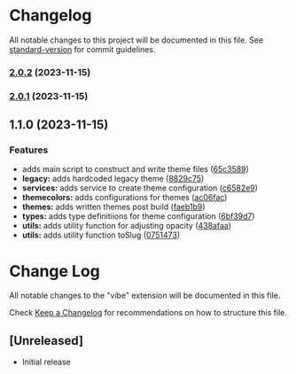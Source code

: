 # Changelog

All notable changes to this project will be documented in this file. See [standard-version](https://github.com/conventional-changelog/standard-version) for commit guidelines.

### [2.0.2](https://github.com/yondav-configs/vibe/compare/v2.0.1...v2.0.2) (2023-11-15)

### [2.0.1](https://github.com/yondav-configs/vibe/compare/v1.1.0...v2.0.1) (2023-11-15)

## 1.1.0 (2023-11-15)

### Features

- adds main script to construct and write theme files ([65c3589](https://github.com/yondav-configs/vibe/commit/65c3589549bebefa1d7457355ab35540644d2035))
- **legacy:** adds hardcoded legacy theme ([8829c75](https://github.com/yondav-configs/vibe/commit/8829c7504b35b957eb8893513d7f754ad5d5b4b4))
- **services:** adds service to create theme configuration ([c6582e9](https://github.com/yondav-configs/vibe/commit/c6582e903396d6806174d2070323a11a015ba29c))
- **themecolors:** adds configurations for themes ([ac06fac](https://github.com/yondav-configs/vibe/commit/ac06fac37d50cd3717042328b6d65466eb3ddcd5))
- **themes:** adds written themes post build ([faeb1b9](https://github.com/yondav-configs/vibe/commit/faeb1b97e9477032fce67f20cb693a195d3b8e83))
- **types:** adds type definitiions for theme configuration ([6bf39d7](https://github.com/yondav-configs/vibe/commit/6bf39d7b186a29ec61be5a2dd453af1454b7e049))
- **utils:** adds utility function for adjusting opacity ([438afaa](https://github.com/yondav-configs/vibe/commit/438afaae5b5bf8c5d5bbc9a251682088acbc38ff))
- **utils:** adds utility function toSlug ([0751473](https://github.com/yondav-configs/vibe/commit/07514735586544dd6c43f62a8570c0651f229c5d))

# Change Log

All notable changes to the "vibe" extension will be documented in this file.

Check [Keep a Changelog](http://keepachangelog.com/) for recommendations on how to structure this file.

## [Unreleased]

- Initial release

